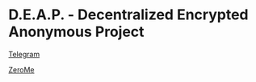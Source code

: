 # D.E.A.P. - Decentralized Encrypted Anonymous Project

[Telegram](http://t.me/yangleitj)

[ZeroMe](http://127.0.0.1:43110/Me.ZeroNetwork.bit/?Post/1GrEenUGRWnzaNZjR3XsQa6dQgdPDTyt7i/1NmwA9EFPu94QaN7yMYpzu2iSg1dGAYV6n/1498894761)

